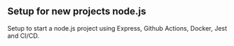 ## Setup for new projects node.js

Setup to start a node.js project using Express, Github Actions, Docker, Jest and CI/CD. 
